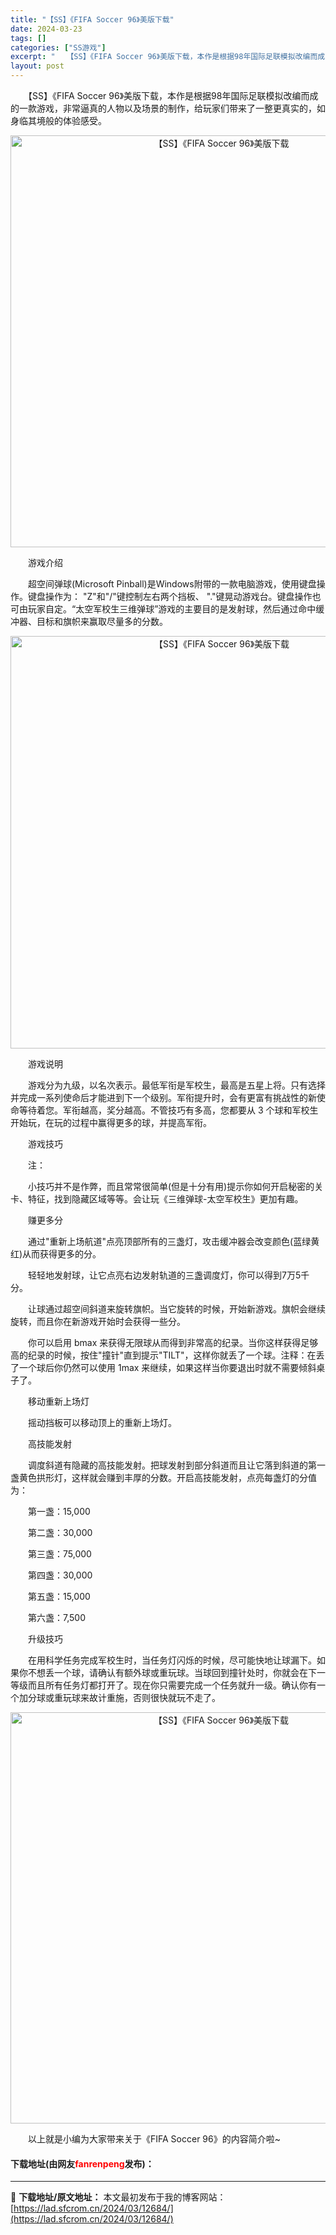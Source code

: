 ```yaml
---
title: "【SS】《FIFA Soccer 96》美版下载"
date: 2024-03-23
tags: []
categories: ["SS游戏"]
excerpt: "　　【SS】《FIFA Soccer 96》美版下载，本作是根据98年国际足联模拟改编而成的一款游戏，非常逼真的人物以及场景的制作，给玩家们带来了一整更真实的，如身临其境般的体验感受。 　　游戏介绍 　　超空间弹球(Microsoft Pinball)是Windows附带的一款电脑游戏，使用键盘操作&hellip;"
layout: post
---
```


 <p>　　【SS】《FIFA Soccer 96》美版下载，本作是根据98年国际足联模拟改编而成的一款游戏，非常逼真的人物以及场景的制作，给玩家们带来了一整更真实的，如身临其境般的体验感受。</p> <p align="center"><img align="" border="0" src="https://lad.sfcrom.cn/wp-content/uploads/2024/03/20240323_65fefdf25aa21.png" width="659" alt="【SS】《FIFA Soccer 96》美版下载" /></p> <p>　　游戏介绍</p> <p>　　超空间弹球(Microsoft Pinball)是Windows附带的一款电脑游戏，使用键盘操作。键盘操作为： &quot;Z&quot;和&quot;/&quot;键控制左右两个挡板、 &quot;.&quot;键晃动游戏台。键盘操作也可由玩家自定。&ldquo;太空军校生三维弹球&rdquo;游戏的主要目的是发射球，然后通过命中缓冲器、目标和旗帜来赢取尽量多的分数。</p> <p align="center"><img align="" border="0" src="https://lad.sfcrom.cn/wp-content/uploads/2024/03/20240323_65fefdf2ea05d.png" width="660" alt="【SS】《FIFA Soccer 96》美版下载" /></p> <p>　　游戏说明</p> <p>　　游戏分为九级，以名次表示。最低军衔是军校生，最高是五星上将。只有选择并完成一系列使命后才能进到下一个级别。军衔提升时，会有更富有挑战性的新使命等待着您。军衔越高，奖分越高。不管技巧有多高，您都要从 3 个球和军校生开始玩，在玩的过程中赢得更多的球，并提高军衔。</p> <p>　　游戏技巧</p> <p>　　注：</p> <p>　　小技巧并不是作弊，而且常常很简单(但是十分有用)提示你如何开启秘密的关卡、特征，找到隐藏区域等等。会让玩《三维弹球-太空军校生》更加有趣。</p> <p>　　赚更多分</p> <p>　　通过&quot;重新上场航道&quot;点亮顶部所有的三盏灯，攻击缓冲器会改变颜色(蓝绿黄红)从而获得更多的分。</p> <p>　　轻轻地发射球，让它点亮右边发射轨道的三盏调度灯，你可以得到7万5千分。</p> <p>　　让球通过超空间斜道来旋转旗帜。当它旋转的时候，开始新游戏。旗帜会继续旋转，而且你在新游戏开始时会获得一些分。</p> <p>　　你可以启用 bmax 来获得无限球从而得到非常高的纪录。当你这样获得足够高的纪录的时候，按住&quot;撞针&quot;直到提示&quot;TILT&quot;，这样你就丢了一个球。注释：在丢了一个球后你仍然可以使用 1max 来继续，如果这样当你要退出时就不需要倾斜桌子了。</p> <p>　　移动重新上场灯</p> <p>　　摇动挡板可以移动顶上的重新上场灯。</p> <p>　　高技能发射</p> <p>　　调度斜道有隐藏的高技能发射。把球发射到部分斜道而且让它落到斜道的第一盏黄色拱形灯，这样就会赚到丰厚的分数。开启高技能发射，点亮每盏灯的分值为：</p> <p>　　第一盏：15,000</p> <p>　　第二盏：30,000</p> <p>　　第三盏：75,000</p> <p>　　第四盏：30,000</p> <p>　　第五盏：15,000</p> <p>　　第六盏：7,500</p> <p>　　升级技巧</p> <p>　　在用科学任务完成军校生时，当任务灯闪烁的时候，尽可能快地让球漏下。如果你不想丢一个球，请确认有额外球或重玩球。当球回到撞针处时，你就会在下一等级而且所有任务灯都打开了。现在你只需要完成一个任务就升一级。确认你有一个加分球或重玩球来故计重施，否则很快就玩不走了。</p> <p align="center"><img align="" border="0" src="https://lad.sfcrom.cn/wp-content/uploads/2024/03/20240323_65fefdf37bae5.png" width="658" alt="【SS】《FIFA Soccer 96》美版下载" /></p> <p>　　以上就是小编为大家带来关于《FIFA Soccer 96》的内容简介啦~</p> <p><h4>下载地址(由网友<font color="red">fanrenpeng</font>发布)：</h4></p> 

---
📖 **下载地址/原文地址：** 本文最初发布于我的博客网站：[https://lad.sfcrom.cn/2024/03/12684/](https://lad.sfcrom.cn/2024/03/12684/)
